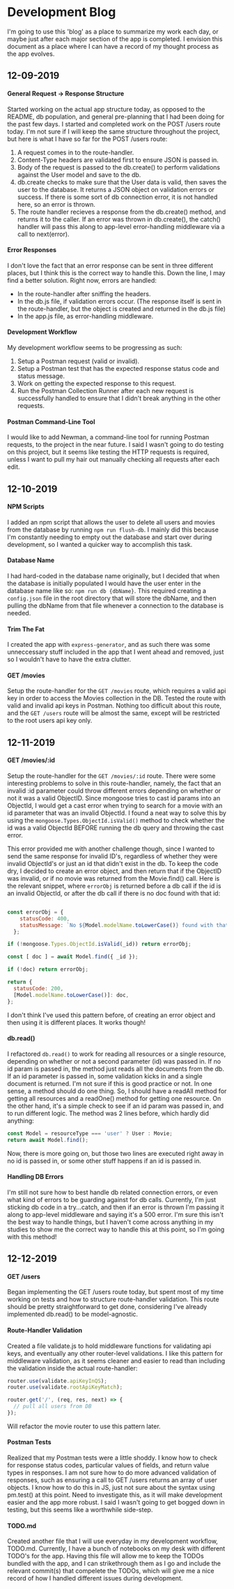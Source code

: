# Development Blog

I'm going to use this 'blog' as a place to summarize my work each day, or maybe just after each major section of the app is completed. I envision this document as a place where I can have a record of my thought process as the app evolves. 

## 12-09-2019

#### General Request -> Response Structure

Started working on the actual app structure today, as opposed to the README, db population, and general pre-planning that I had been doing for the past few days. I started and completed work on the POST /users route today. I'm not sure if I will keep the same structure throughout the project, but here is what I have so far for the POST /users route:

1. A request comes in to the route-handler.
2. Content-Type headers are validated first to ensure JSON is passed in.
3. Body of the request is passed to the db.create() to perform validations against the User model and save to the db.
4. db.create checks to make sure that the User data is valid, then saves the user to the database. It returns a JSON object on validation errors or success. If there is some sort of db connection error, it is not handled here, so an error is thrown.
5. The route handler recieves a response from the db.create() method, and returns it to the caller. If an error was thrown in db.create(), the catch() handler will pass this along to app-level error-handling middleware via a call to next(error).

#### Error Responses

I don't love the fact that an error response can be sent in three different places, but I think this is the correct way to handle this. Down the line, I may find a better solution. Right now, errors are handled:

- In the route-handler after sniffing the headers.
- In the db.js file, if validation errors occur. (The response itself is sent in the route-handler, but the object is created and returned in the db.js file)
- In the app.js file, as error-handling middleware. 

#### Development Workflow

My development workflow seems to be progressing as such:

1. Setup a Postman request (valid or invalid).
2. Setup a Postman test that has the expected response status code and status message.
3. Work on getting the expected response to this request.
4. Run the Postman Collection Runner after each new request is successfully handled to ensure that I didn't break anything in the other requests.

#### Postman Command-Line Tool

I would like to add Newman, a command-line tool for running Postman requests, to the project in the near future. I said I wasn't going to do testing on this project, but it seems like testing the HTTP requests is required, unless I want to pull my hair out manually checking all requests after each edit. 

## 12-10-2019

#### NPM Scripts

I added an npm script that allows the user to delete all users and movies from the database by running `npm run flush-db`. I mainly did this because I'm constantly needing to empty out the database and start over during development, so I wanted a quicker way to accomplish this task.

#### Database Name

I had hard-coded in the database name originally, but I decided that when the database is initially populated I would have the user enter in the database name like so: `npm run db {dbName}`. This required creating a `config.json` file in the root directory that will store the dbName, and then pulling the dbName from that file whenever a connection to the database is needed.

#### Trim The Fat

I created the app with `express-generator`, and as such there was some unneccessary stuff included in the app that I went ahead and removed, just so I wouldn't have to have the extra clutter.

#### GET /movies

Setup the route-handler for the `GET /movies` route, which requires a valid api key in order to access the Movies collection in the DB. Tested the route with valid and invalid api keys in Postman. Nothing too difficult about this route, and the `GET /users` route will be almost the same, except will be restricted to the root users api key only. 

## 12-11-2019

#### GET /movies/:id

Setup the route-handler for the `GET /movies/:id` route. There were some interesting problems to solve in this route-handler, namely, the fact that an invalid :id parameter could throw different errors depending on whether or not it was a valid ObjectID. Since mongoose tries to cast id params into an ObjectId, I would get a cast error when trying to search for a movie with an id parameter that was an invalid ObjectId. I found a neat way to solve this by using the `mongoose.Types.ObjectId.isValid()` method to check whether the id was a valid ObjectId BEFORE running the db query and throwing the cast error. 

This error provided me with another challenge though, since I wanted to send the same response for invalid ID's, regardless of whether they were invalid ObjectId's or just an id that didn't exist in the db. To keep the code dry, I decided to create an error object, and then return that if the ObjectID was invalid, or if no movie was returned from the Movie.find() call. Here is the relevant snippet, where `errorObj` is returned before a db call if the id is an invalid ObjectId, or after the db call if there is no doc found with that id:

```javascript

const errorObj = {
    statusCode: 400,
    statusMessage: `No ${Model.modelName.toLowerCase()} found with that id`,
  };

if (!mongoose.Types.ObjectId.isValid(_id)) return errorObj;

const [ doc ] = await Model.find({ _id });

if (!doc) return errorObj;

return {
  statusCode: 200,
  [Model.modelName.toLowerCase()]: doc,
};

```

I don't think I've used this pattern before, of creating an error object and then using it is different places. It works though!

#### db.read()

I refactored `db.read()` to work for reading all resources or a single resource, depending on whether or not a second parameter (id) was passed in. If no id param is passed in, the method just reads all the documents from the db. If an id parameter is passed in, some validation kicks in and a single document is returned. I'm not sure if this is good practice or not. In one sense, a method should do one thing. So, I should have a readAll method for getting all resources and a readOne() method for getting one resource. On the other hand, it's a simple check to see if an id param was passed in, and to run different logic. The method was 2 lines before, which hardly did anything:

```javascript
const Model = resourceType === 'user' ? User : Movie;
return await Model.find();
```

Now, there is more going on, but those two lines are executed right away in no id is passed in, or some other stuff happens if an id is passed in. 

#### Handling DB Errors

I'm still not sure how to best handle db related connection errors, or even what kind of errors to be guarding against for db calls. Currently, I'm just sticking db code in a try...catch, and then if an error is thrown I'm passing it along to app-level middleware and saying it's a 500 error. I'm sure this isn't the best way to handle things, but I haven't come across anything in my studies to show me the correct way to handle this at this point, so I'm going with this method!

## 12-12-2019

#### GET /users

Began implementing the GET /users route today, but spent most of my time working on tests and how to structure route-handler validation. This route should be pretty straightforward to get done, considering I've already implemented db.read() to be model-agnostic.

#### Route-Handler Validation

Created a file validate.js to hold middleware functions for validating api keys, and eventually any other router-level validations. I like this pattern for middleware validation, as it seems cleaner and easier to read than including the validation inside the actual route-handler:

```javascript
router.use(validate.apiKeyInQS);
router.use(validate.rootApiKeyMatch);

router.get('/', (req, res, next) => {
  // pull all users from DB
});
```

Will refactor the movie router to use this pattern later.

#### Postman Tests

Realized that my Postman tests were a little shoddy. I know how to check for response status codes, particular values of fields, and return value types in responses. I am not sure how to do more advanced validation of responses, such as ensuring a call to GET /users returns an array of user objects. I know how to do this in JS, just not sure about the syntax using pm.test() at this point. Need to investigate this, as it will make development easier and the app more robust. I said I wasn't going to get bogged down in testing, but this seems like a worthwhile side-step.

#### TODO.md

Created another file that I will use everyday in my development workflow, TODO.md. Currently, I have a bunch of notebooks on my desk with different TODO's for the app. Having this file will allow me to keep the TODOs bundled with the app, and I can strikethrough them as I go and include the relevant commit(s) that compelete the TODOs, which will give me a nice record of how I handled different issues during development.

